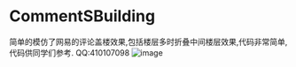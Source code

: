 # CommentSBuilding
简单的模仿了网易的评论盖楼效果,包括楼层多时折叠中间楼层效果,代码非常简单,代码供同学们参考.
QQ:410107098
![image](http://github.com/gaohongpeng/CommentSBuilding/GHPCommentBuilding/GHP/gailou.gif)
